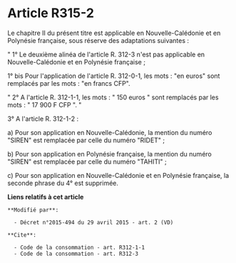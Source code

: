# Article R315-2

Le chapitre II du présent titre est applicable en Nouvelle-Calédonie et en Polynésie française, sous réserve des adaptations
suivantes : 

" 1° Le deuxième alinéa de l'article R. 312-3 n'est pas applicable en Nouvelle-Calédonie et en Polynésie française ; 

1° bis Pour l'application de l'article R. 312-0-1, les mots : "en euros" sont remplacés par les mots : "en francs CFP". 

" 2° A l'article R. 312-1-1, les mots : " 150 euros " sont remplacés par les mots : " 17 900 F CFP ". "

3° A l'article R. 312-1-2 :

a) Pour son application en Nouvelle-Calédonie, la mention du numéro "SIREN" est remplacée par celle du numéro "RIDET" ;

b) Pour son application en Polynésie française, la mention du numéro "SIREN" est remplacée par celle du numéro "TAHITI" ;

c) Pour son application en Nouvelle-Calédonie et en Polynésie française, la seconde phrase du 4° est supprimée.

**Liens relatifs à cet article**

	**Modifié par**:

	  - Décret n°2015-494 du 29 avril 2015 - art. 2 (VD)

	**Cite**:

	  - Code de la consommation - art. R312-1-1
	  - Code de la consommation - art. R312-3
